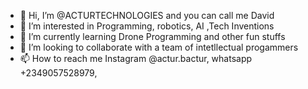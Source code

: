 - 👋 Hi, I’m @ACTURTECHNOLOGIES and you can call me David
- 👀 I’m interested in Programming, robotics, AI ,Tech Inventions
- 🌱 I’m currently learning Drone Programming and other fun stuffs
- 💞️ I’m looking to collaborate with a team of intetllectual progammers
- 📫 How to reach me Instagram @actur.bactur, whatsapp +2349057528979, 

<!---
ACTURTECHNOLOGIES/ACTURTECHNOLOGIES is a ✨ special ✨ repository because its `README.md` (this file) appears on your GitHub profile.
You can click the Preview link to take a look at your changes.
--->
